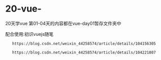 # 20-vue-
20天学vue
第01-04天的内容都在vue-day01暂存文件夹中

配合使用:初识vuejs随笔

       https://blog.csdn.net/weixin_44258574/article/details/104156305
       
       https://blog.csdn.net/weixin_44258574/article/details/104221807

       

